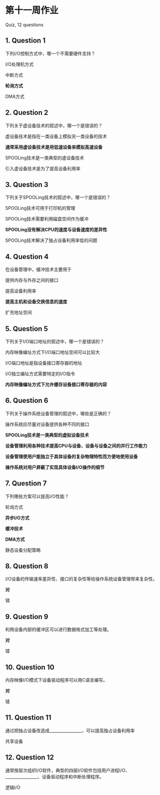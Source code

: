 

# 第十一周作业

Quiz, 12 questions



## 1. Question 1

下列I/O控制方式中，哪一个不需要硬件支持？

I/O处理机方式

中断方式

**轮询方式**

DMA方式


## 2. Question 2

下列关于虚设备技术的叙述中，哪一个是错误的？

虚设备技术是指在一类设备上模拟另一类设备的技术

**通常采用虚设备技术是用低速设备来模拟高速设备**

SPOOLing技术是一类典型的虚设备技术

引入虚设备技术是为了提高设备利用率


## 3. Question 3

下列关于SPOOLing技术的叙述中，哪一个是错误的？

SPOOLing技术可用于打印机的管理

SPOOLing技术需要利用磁盘空间作为缓冲

**SPOOLing没有解决CPU的速度与设备速度的差异性**

SPOOLing技术解决了独占设备利用率低的问题


## 4. Question 4

在设备管理中，缓冲技术主要用于

提供内存与外存之间的接口

提高设备利用率

**提高主机和设备交换信息的速度**

扩充地址空间


## 5. Question 5

下列关于I/O端口地址的叙述中，哪一个是错误的？

内存映像编址方式下I/O端口地址空间可以比较大

I/O端口地址是指设备接口寄存器的地址

I/O独立编址方式需要特定的I/O指令

**内存映像编址方式下允许缓存设备接口寄存器的内容**


## 6. Question 6

下列关于操作系统设备管理的叙述中，哪些是正确的？

操作系统应尽量对设备提供各种不同的接口

**SPOOLing技术是一类典型的虚拟设备技术**

**设备管理利用各种技术提高CPU与设备、设备与设备之间的并行工作能力**

**设备管理使用户能独立于具体设备的复杂物理特性而方便地使用设备**

**操作系统对用户屏蔽了实现具体设备I/O操作的细节**


## 7. Question 7

下列哪些方案可以提高I/O性能？

轮询方式

**异步I/O方式**

**缓冲技术**

**DMA方式**

静态设备分配策略


## 8. Question 8

I/O设备的传输速率差异性、接口的复杂性等给操作系统设备管理带来复杂性。

**对**

错


## 9. Question 9

利用设备内部的缓冲区可以进行数据格式加工等处理。

**对**

错


## 10. Question 10

内存映像I/O模式下设备驱动程序可以用C语言编写。

**对**

错


## 11. Question 11

通过把独占设备改造成________________，可以提高独占设备利用率

共享设备



## 12. Question 12

通常按层次组织I/O软件，典型的四层I/O软件包括用户进程I/O、________________、设备驱动程序和中断处理程序。

逻辑I/O